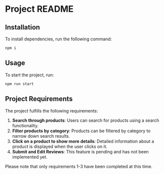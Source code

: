 # Project README

## Installation

To install dependencies, run the following command:
```
npm i
```


## Usage

To start the project, run:
```
npm run start
```




## Project Requirements

The project fulfills the following requirements:

1. **Search through products**: Users can search for products using a search functionality.
2. **Filter products by category**: Products can be filtered by category to narrow down search results.
3. **Click on a product to show more details**: Detailed information about a product is displayed when the user clicks on it.
4. **Submit and Edit Reviews**: This feature is pending and has not been implemented yet.

Please note that only requirements 1-3 have been completed at this time.
